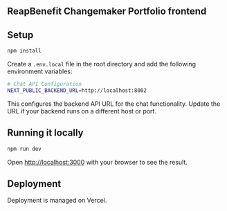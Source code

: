 ## ReapBenefit Changemaker Portfolio frontend

## Setup

```bash
npm install
```

Create a `.env.local` file in the root directory and add the following environment variables:

```bash
# Chat API Configuration
NEXT_PUBLIC_BACKEND_URL=http://localhost:8002
```

This configures the backend API URL for the chat functionality. Update the URL if your backend runs on a different host or port.

## Running it locally

```bash
npm run dev
```

Open [http://localhost:3000](http://localhost:3000) with your browser to see the result.

## Deployment

Deployment is managed on Vercel.
